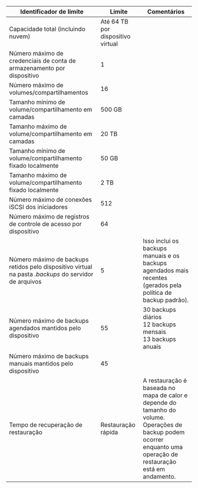 
| **Identificador de limite** | **Limite** | **Comentários** |
|-----------------------------------------------------------------------------------------------|---------------|------------------------------------------------------------------------------------------------------------------------------------------------------------------|
| Capacidade total (incluindo nuvem) | Até 64 TB por dispositivo virtual |
| Número máximo de credenciais de conta de armazenamento por dispositivo | 1 | |
| Número máximo de volumes/compartilhamentos | 16 | |
| Tamanho mínimo de volume/compartilhamento em camadas | 500 GB | |
| Tamanho máximo de volume/compartilhamento em camadas | 20 TB | |
| Tamanho mínimo de volume/compartilhamento fixado localmente | 50 GB | |
| Tamanho máximo de volume/compartilhamento fixado localmente | 2 TB | |
| Número máximo de conexões iSCSI dos iniciadores | 512 | |
| Número máximo de registros de controle de acesso por dispositivo | 64 | |
| Número máximo de backups retidos pelo dispositivo virtual na pasta *.backups* do servidor de arquivos | 5 | Isso inclui os backups manuais e os backups agendados mais recentes (gerados pela política de backup padrão). |
| Número máximo de backups agendados mantidos pelo dispositivo | 55 | 30 backups diários<br>12 backups mensais<br>13 backups anuais |
| Número máximo de backups manuais mantidos pelo dispositivo | 45 | |
| Tempo de recuperação de restauração | Restauração rápida | A restauração é baseada no mapa de calor e depende do tamanho do volume.<br>Operações de backup podem ocorrer enquanto uma operação de restauração está em andamento. |

<!---HONumber=AcomDC_0413_2016-->